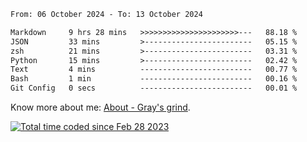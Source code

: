 <!--START_SECTION:waka-->

```txt
From: 06 October 2024 - To: 13 October 2024

Markdown     9 hrs 28 mins   >>>>>>>>>>>>>>>>>>>>>>---   88.18 %
JSON         33 mins         >------------------------   05.15 %
zsh          21 mins         >------------------------   03.31 %
Python       15 mins         >------------------------   02.42 %
Text         4 mins          -------------------------   00.77 %
Bash         1 min           -------------------------   00.16 %
Git Config   0 secs          -------------------------   00.01 %
```

<!--END_SECTION:waka-->

<!-- [![grayxu's github stats](https://github-readme-stats.vercel.app/api?username=grayxu&count_private=true&show_icons=true)](https://github.com/grayxu) -->

Know more about me: [About - Gray's grind](https://www.grayxu.cn/).
<p align="left">
  <a href="https://wakatime.com/@c69eb31e-43a1-463f-8968-c3449e386f57"><img src="https://wakatime.com/badge/user/c69eb31e-43a1-463f-8968-c3449e386f57.svg" title="Total time coded since Feb 28 2023" /></a>
</p>

